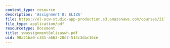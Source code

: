 ```yaml
---
content_type: resource
description: 'Assignment 8: ELIZA'
file: https://ol-ocw-studio-app-production.s3.amazonaws.com/courses/21l-708-technologies-of-humanism-spring-2003/98a21ba0c341a66320d7514c3dac16ce_swassignment8elizaswh.pdf
file_type: application/pdf
resourcetype: Document
title: swassignment8elizaswh.pdf
uid: 98a21ba0-c341-a663-20d7-514c3dac16ce
---
```

